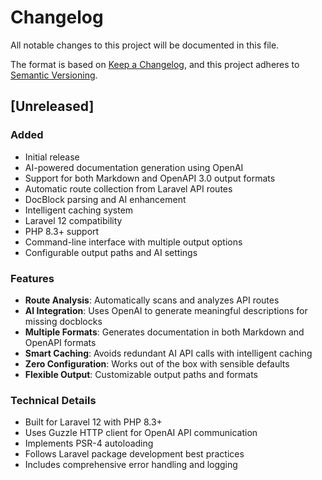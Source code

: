 # Changelog

All notable changes to this project will be documented in this file.

The format is based on [Keep a Changelog](https://keepachangelog.com/en/1.0.0/),
and this project adheres to [Semantic Versioning](https://semver.org/spec/v2.0.0.html).

## [Unreleased]

### Added
- Initial release
- AI-powered documentation generation using OpenAI
- Support for both Markdown and OpenAPI 3.0 output formats
- Automatic route collection from Laravel API routes
- DocBlock parsing and AI enhancement
- Intelligent caching system
- Laravel 12 compatibility
- PHP 8.3+ support
- Command-line interface with multiple output options
- Configurable output paths and AI settings

### Features
- **Route Analysis**: Automatically scans and analyzes API routes
- **AI Integration**: Uses OpenAI to generate meaningful descriptions for missing docblocks
- **Multiple Formats**: Generates documentation in both Markdown and OpenAPI formats
- **Smart Caching**: Avoids redundant AI API calls with intelligent caching
- **Zero Configuration**: Works out of the box with sensible defaults
- **Flexible Output**: Customizable output paths and formats

### Technical Details
- Built for Laravel 12 with PHP 8.3+
- Uses Guzzle HTTP client for OpenAI API communication
- Implements PSR-4 autoloading
- Follows Laravel package development best practices
- Includes comprehensive error handling and logging
